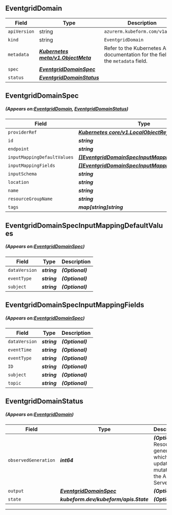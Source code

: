 ## EventgridDomain
| Field | Type | Description |
| ------ | ----- | ----------- |
| `apiVersion` | string | `azurerm.kubeform.com/v1alpha1` |
|    `kind` | string | `EventgridDomain` |
| `metadata` | ***[Kubernetes meta/v1.ObjectMeta](https://kubernetes.io/docs/reference/generated/kubernetes-api/v1.13/#objectmeta-v1-meta)***|Refer to the Kubernetes API documentation for the fields of the `metadata` field.|
| `spec` | ***[EventgridDomainSpec](#EventgridDomainSpec)***||
| `status` | ***[EventgridDomainStatus](#EventgridDomainStatus)***||
## EventgridDomainSpec
##### (Appears on:[EventgridDomain](#EventgridDomain), [EventgridDomainStatus](#EventgridDomainStatus))
| Field | Type | Description |
| ------ | ----- | ----------- |
| `providerRef` | ***[Kubernetes core/v1.LocalObjectReference](https://kubernetes.io/docs/reference/generated/kubernetes-api/v1.13/#localobjectreference-v1-core)***||
| `id` | ***string***||
| `endpoint` | ***string***| ***(Optional)*** |
| `inputMappingDefaultValues` | ***[[]EventgridDomainSpecInputMappingDefaultValues](#EventgridDomainSpecInputMappingDefaultValues)***| ***(Optional)*** |
| `inputMappingFields` | ***[[]EventgridDomainSpecInputMappingFields](#EventgridDomainSpecInputMappingFields)***| ***(Optional)*** |
| `inputSchema` | ***string***| ***(Optional)*** |
| `location` | ***string***||
| `name` | ***string***||
| `resourceGroupName` | ***string***||
| `tags` | ***map[string]string***| ***(Optional)*** |
## EventgridDomainSpecInputMappingDefaultValues
##### (Appears on:[EventgridDomainSpec](#EventgridDomainSpec))
| Field | Type | Description |
| ------ | ----- | ----------- |
| `dataVersion` | ***string***| ***(Optional)*** |
| `eventType` | ***string***| ***(Optional)*** |
| `subject` | ***string***| ***(Optional)*** |
## EventgridDomainSpecInputMappingFields
##### (Appears on:[EventgridDomainSpec](#EventgridDomainSpec))
| Field | Type | Description |
| ------ | ----- | ----------- |
| `dataVersion` | ***string***| ***(Optional)*** |
| `eventTime` | ***string***| ***(Optional)*** |
| `eventType` | ***string***| ***(Optional)*** |
| `ID` | ***string***| ***(Optional)*** |
| `subject` | ***string***| ***(Optional)*** |
| `topic` | ***string***| ***(Optional)*** |
## EventgridDomainStatus
##### (Appears on:[EventgridDomain](#EventgridDomain))
| Field | Type | Description |
| ------ | ----- | ----------- |
| `observedGeneration` | ***int64***| ***(Optional)*** Resource generation, which is updated on mutation by the API Server.|
| `output` | ***[EventgridDomainSpec](#EventgridDomainSpec)***| ***(Optional)*** |
| `state` | ***kubeform.dev/kubeform/apis.State***| ***(Optional)*** |
---
